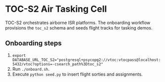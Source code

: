 # TOC-S2 Air Tasking Cell

TOC-S2 orchestrates airborne ISR platforms. The onboarding workflow provisions the `toc_s2` schema and seeds flight tracks for tasking demos.

## Onboarding steps

1. `export DATABASE_URL_TOC_S2="postgresql+psycopg2://vtoc:vtocpass@localhost:5432/vtoc?options=-csearch_path%3Dtoc_s2"`
2. Run `./onboard.sh`.
3. Execute `python seed.py` to insert flight sorties and assignments.
